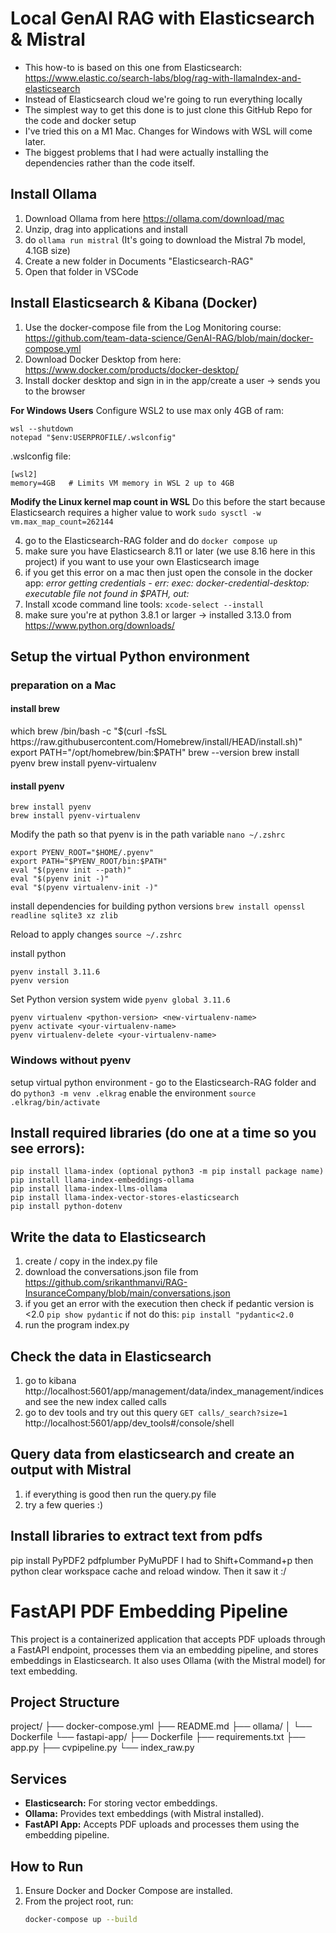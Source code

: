 # Local GenAI RAG with Elasticsearch & Mistral

- This how-to is based on this one from Elasticsearch: https://www.elastic.co/search-labs/blog/rag-with-llamaIndex-and-elasticsearch
- Instead of Elasticsearch cloud we're going to run everything locally
- The simplest way to get this done is to just clone this GitHub Repo for the code and docker setup
- I've tried this on a M1 Mac. Changes for Windows with WSL will come later.
- The biggest problems that I had were actually installing the dependencies rather than the code itself.

## Install Ollama
1. Download Ollama from here https://ollama.com/download/mac
2. Unzip, drag into applications and install
3. do `ollama run mistral` (It's going to download the Mistral 7b model, 4.1GB size)
4. Create a new folder in Documents "Elasticsearch-RAG"
5. Open that folder in VSCode

## Install Elasticsearch & Kibana (Docker)
1. Use the docker-compose file from the Log Monitoring course: https://github.com/team-data-science/GenAI-RAG/blob/main/docker-compose.yml
2. Download Docker Desktop from here: https://www.docker.com/products/docker-desktop/
3. Install docker desktop and sign in in the app/create a user -> sends you to the browser

**For Windows Users**
Configure WSL2 to use max only 4GB of ram:
```
wsl --shutdown
notepad "$env:USERPROFILE/.wslconfig"
```
.wslconfig file:
```
[wsl2]
memory=4GB   # Limits VM memory in WSL 2 up to 4GB
```
**Modify the Linux kernel map count in WSL**
Do this before the start because Elasticsearch requires a higher value to work
`sudo sysctl -w vm.max_map_count=262144`

4. go to the Elasticsearch-RAG folder and do `docker compose up`
5. make sure you have Elasticsearch 8.11 or later (we use 8.16 here in this project) if you want to use your own Elasticsearch image
6. if you get this error on a mac then just open the console in the docker app: *error getting credentials - err: exec: docker-credential-desktop: executable file not found in $PATH, out:*
7. Install xcode command line tools: `xcode-select --install`
8. make sure you're at python 3.8.1 or larger -> installed 3.13.0 from https://www.python.org/downloads/

## Setup the virtual Python environment

### preparation on a Mac
#### install brew 
which brew
/bin/bash -c "$(curl -fsSL https://raw.githubusercontent.com/Homebrew/install/HEAD/install.sh)"
export PATH="/opt/homebrew/bin:$PATH"
brew --version
brew install pyenv
brew install pyenv-virtualenv

#### install pyenv
```
brew install pyenv
brew install pyenv-virtualenv
```

Modify the path so that pyenv is in the path variable
`nano ~/.zshrc`

```
export PYENV_ROOT="$HOME/.pyenv"
export PATH="$PYENV_ROOT/bin:$PATH"
eval "$(pyenv init --path)"
eval "$(pyenv init -)"
eval "$(pyenv virtualenv-init -)"
```

install dependencies for building python versions
`brew install openssl readline sqlite3 xz zlib`

Reload to apply changes
`source ~/.zshrc`

install python
```
pyenv install 3.11.6
pyenv version
```

Set Python version system wide
`pyenv global 3.11.6`

```
pyenv virtualenv <python-version> <new-virtualenv-name>
pyenv activate <your-virtualenv-name>
pyenv virtualenv-delete <your-virtualenv-name>
```

### Windows without pyenv
setup virtual python environment - go to the Elasticsearch-RAG folder and do 
`python3 -m venv .elkrag`
enable the environment
`source .elkrag/bin/activate`


## Install required libraries (do one at a time so you see errors):
```
pip install llama-index (optional python3 -m pip install package name)
pip install llama-index-embeddings-ollama
pip install llama-index-llms-ollama
pip install llama-index-vector-stores-elasticsearch
pip install python-dotenv
```

## Write the data to Elasticsearch
1. create / copy in the index.py file
2. download the conversations.json file from https://github.com/srikanthmanvi/RAG-InsuranceCompany/blob/main/conversations.json
3. if you get an error with the execution then check if pedantic version is <2.0 `pip show pydantic` if not do this: `pip install "pydantic<2.0`
4. run the program index.py

## Check the data in Elasticsearch
1. go to kibana http://localhost:5601/app/management/data/index_management/indices and see the new index called calls
2. go to dev tools and try out this query `GET calls/_search?size=1` http://localhost:5601/app/dev_tools#/console/shell

## Query data from elasticsearch and create an output with Mistral
1. if everything is good then run the query.py file
2. try a few queries :)

## Install libraries to extract text from pdfs
pip install PyPDF2 pdfplumber PyMuPDF
I had to Shift+Command+p then python clear workspace cache and reload window. Then it saw it :/



# FastAPI PDF Embedding Pipeline

This project is a containerized application that accepts PDF uploads through a FastAPI endpoint, processes them via an embedding pipeline, and stores embeddings in Elasticsearch. It also uses Ollama (with the Mistral model) for text embedding.

## Project Structure

project/ ├── docker-compose.yml ├── README.md ├── ollama/ │ └── Dockerfile └── fastapi-app/ ├── Dockerfile ├── requirements.txt ├── app.py ├── cvpipeline.py └── index_raw.py

## Services

- **Elasticsearch:** For storing vector embeddings.
- **Ollama:** Provides text embeddings (with Mistral installed).
- **FastAPI App:** Accepts PDF uploads and processes them using the embedding pipeline.

## How to Run

1. Ensure Docker and Docker Compose are installed.
2. From the project root, run:
   ```bash
   docker-compose up --build
